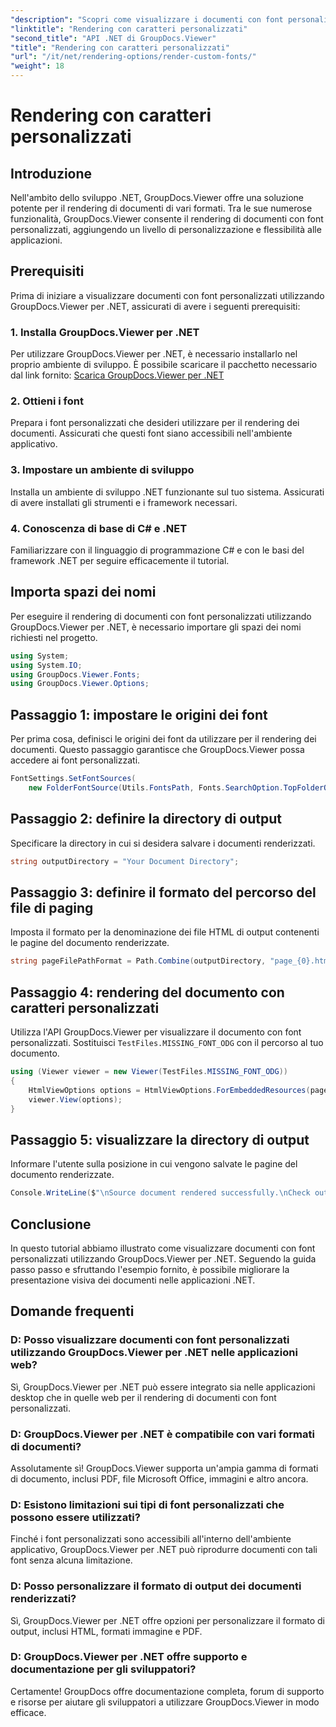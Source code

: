 ```yaml
---
"description": "Scopri come visualizzare i documenti con font personalizzati utilizzando GroupDocs.Viewer per .NET. Migliora le tue presentazioni visive senza sforzo."
"linktitle": "Rendering con caratteri personalizzati"
"second_title": "API .NET di GroupDocs.Viewer"
"title": "Rendering con caratteri personalizzati"
"url": "/it/net/rendering-options/render-custom-fonts/"
"weight": 18
---
```


# Rendering con caratteri personalizzati

## Introduzione
Nell'ambito dello sviluppo .NET, GroupDocs.Viewer offre una soluzione potente per il rendering di documenti di vari formati. Tra le sue numerose funzionalità, GroupDocs.Viewer consente il rendering di documenti con font personalizzati, aggiungendo un livello di personalizzazione e flessibilità alle applicazioni.
## Prerequisiti
Prima di iniziare a visualizzare documenti con font personalizzati utilizzando GroupDocs.Viewer per .NET, assicurati di avere i seguenti prerequisiti:
### 1. Installa GroupDocs.Viewer per .NET
Per utilizzare GroupDocs.Viewer per .NET, è necessario installarlo nel proprio ambiente di sviluppo. È possibile scaricare il pacchetto necessario dal link fornito:
[Scarica GroupDocs.Viewer per .NET](https://releases.groupdocs.com/viewer/net/)
### 2. Ottieni i font
Prepara i font personalizzati che desideri utilizzare per il rendering dei documenti. Assicurati che questi font siano accessibili nell'ambiente applicativo.
### 3. Impostare un ambiente di sviluppo
Installa un ambiente di sviluppo .NET funzionante sul tuo sistema. Assicurati di avere installati gli strumenti e i framework necessari.
### 4. Conoscenza di base di C# e .NET
Familiarizzare con il linguaggio di programmazione C# e con le basi del framework .NET per seguire efficacemente il tutorial.

## Importa spazi dei nomi
Per eseguire il rendering di documenti con font personalizzati utilizzando GroupDocs.Viewer per .NET, è necessario importare gli spazi dei nomi richiesti nel progetto.

```csharp
using System;
using System.IO;
using GroupDocs.Viewer.Fonts;
using GroupDocs.Viewer.Options;
```

## Passaggio 1: impostare le origini dei font
Per prima cosa, definisci le origini dei font da utilizzare per il rendering dei documenti. Questo passaggio garantisce che GroupDocs.Viewer possa accedere ai font personalizzati.
```csharp
FontSettings.SetFontSources(
    new FolderFontSource(Utils.FontsPath, Fonts.SearchOption.TopFolderOnly));
```
## Passaggio 2: definire la directory di output
Specificare la directory in cui si desidera salvare i documenti renderizzati.
```csharp
string outputDirectory = "Your Document Directory";
```
## Passaggio 3: definire il formato del percorso del file di paging
Imposta il formato per la denominazione dei file HTML di output contenenti le pagine del documento renderizzate.
```csharp
string pageFilePathFormat = Path.Combine(outputDirectory, "page_{0}.html");
```
## Passaggio 4: rendering del documento con caratteri personalizzati
Utilizza l'API GroupDocs.Viewer per visualizzare il documento con font personalizzati. Sostituisci `TestFiles.MISSING_FONT_ODG` con il percorso al tuo documento.
```csharp
using (Viewer viewer = new Viewer(TestFiles.MISSING_FONT_ODG))
{
    HtmlViewOptions options = HtmlViewOptions.ForEmbeddedResources(pageFilePathFormat);
    viewer.View(options);
}
```
## Passaggio 5: visualizzare la directory di output
Informare l'utente sulla posizione in cui vengono salvate le pagine del documento renderizzate.
```csharp
Console.WriteLine($"\nSource document rendered successfully.\nCheck output in {outputDirectory}.");
```

## Conclusione
In questo tutorial abbiamo illustrato come visualizzare documenti con font personalizzati utilizzando GroupDocs.Viewer per .NET. Seguendo la guida passo passo e sfruttando l'esempio fornito, è possibile migliorare la presentazione visiva dei documenti nelle applicazioni .NET.
## Domande frequenti
### D: Posso visualizzare documenti con font personalizzati utilizzando GroupDocs.Viewer per .NET nelle applicazioni web?
Sì, GroupDocs.Viewer per .NET può essere integrato sia nelle applicazioni desktop che in quelle web per il rendering di documenti con font personalizzati.
### D: GroupDocs.Viewer per .NET è compatibile con vari formati di documenti?
Assolutamente sì! GroupDocs.Viewer supporta un'ampia gamma di formati di documento, inclusi PDF, file Microsoft Office, immagini e altro ancora.
### D: Esistono limitazioni sui tipi di font personalizzati che possono essere utilizzati?
Finché i font personalizzati sono accessibili all'interno dell'ambiente applicativo, GroupDocs.Viewer per .NET può riprodurre documenti con tali font senza alcuna limitazione.
### D: Posso personalizzare il formato di output dei documenti renderizzati?
Sì, GroupDocs.Viewer per .NET offre opzioni per personalizzare il formato di output, inclusi HTML, formati immagine e PDF.
### D: GroupDocs.Viewer per .NET offre supporto e documentazione per gli sviluppatori?
Certamente! GroupDocs offre documentazione completa, forum di supporto e risorse per aiutare gli sviluppatori a utilizzare GroupDocs.Viewer in modo efficace.
